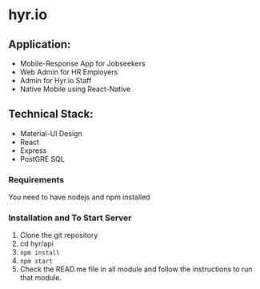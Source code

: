 # hyr.io

## Application:
- Mobile-Response App for Jobseekers
- Web Admin for HR Employers
- Admin for Hyr.io Staff
- Native Mobile using React-Native

## Technical Stack:
- Material-UI Design
- React
- Express
- PostGRE SQL

### Requirements
You need to have nodejs and npm installed

### Installation and To Start Server
1. Clone the git repository
2. cd hyr/api
3. `npm install`
4. `npm start`
5. Check the READ.me file in all module and follow the instructions to run that module.


